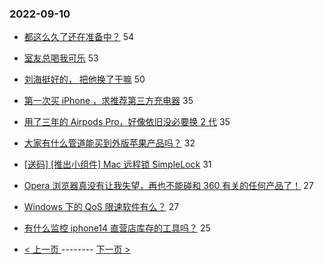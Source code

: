 ### 2022-09-10 
- [都这么久了还在准备中？](https://www.v2ex.com/t/878983) 54
- [室友总喝我可乐](https://www.v2ex.com/t/878993) 53
- [刘海挺好的， 把他换了干嘛](https://www.v2ex.com/t/879058) 50
- [第一次买 iPhone ，求推荐第三方充电器](https://www.v2ex.com/t/878996) 35
- [用了三年的 Airpods Pro，好像依旧没必要换 2 代](https://www.v2ex.com/t/879052) 35
- [大家有什么管道能买到外版苹果产品吗？](https://www.v2ex.com/t/879053) 32
- [[送码] [推出小组件] Mac 远程锁 SimpleLock](https://www.v2ex.com/t/879062) 31
- [Opera 浏览器真没有让我失望，再也不能碰和 360 有关的任何产品了！](https://www.v2ex.com/t/879133) 27
- [Windows 下的 QoS 限速软件有么？](https://www.v2ex.com/t/878997) 27
- [有什么监控 iphone14 直营店库存的工具吗？](https://www.v2ex.com/t/878988) 25 

- [ < 上一页 ](https://github.com/able8/v2ex-hot-record/blob/master/2022-09-09.md) -------- [ 下一页 > ](https://github.com/able8/v2ex-hot-record/blob/master/2022-09-11.md)